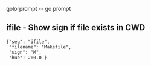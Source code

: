 golorprompt -- go prompt



## ifile - Show sign if file exists in CWD

```
{"seg": "ifile",
 "filename": "Makefile",
 "sign": "M",
 "hue": 200.0 }
```
